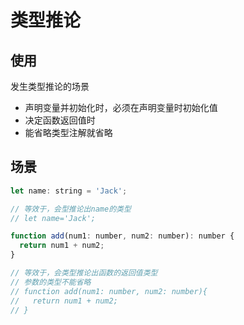 # 类型推论

## 使用

发生类型推论的场景

- 声明变量并初始化时，必须在声明变量时初始化值
- 决定函数返回值时
- 能省略类型注解就省略

## 场景

```js
let name: string = 'Jack';

// 等效于，会型推论出name的类型
// let name='Jack';

function add(num1: number, num2: number): number {
  return num1 + num2;
}

// 等效于，会类型推论出函数的返回值类型
// 参数的类型不能省略
// function add(num1: number, num2: number){
//   return num1 + num2;
// }
```

